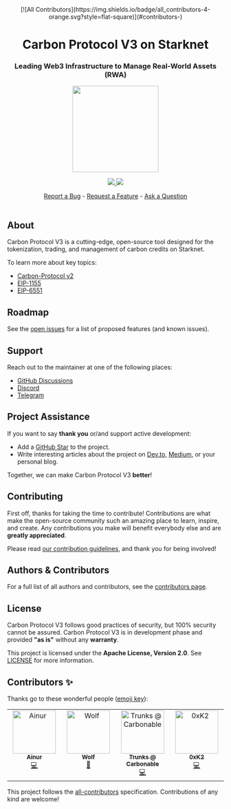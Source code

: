 <div align="center">
<!-- ALL-CONTRIBUTORS-BADGE:START - Do not remove or modify this section -->
[![All Contributors](https://img.shields.io/badge/all_contributors-4-orange.svg?style=flat-square)](#contributors-)
<!-- ALL-CONTRIBUTORS-BADGE:END -->
  <h1 align="center">Carbon Protocol V3 on Starknet</h1>
  <h3 align="center">Leading Web3 Infrastructure to Manage Real-World Assets (RWA)</h3>
  <img src="https://user-images.githubusercontent.com/25151724/214644164-61d5718b-fcf3-474e-9cdb-135836416e68.png" height="200">
  <br />
  <p align="center">
    <a href="https://discord.gg/twyWfTGd6m">
        <img src="https://img.shields.io/badge/Discord-6666FF?style=for-the-badge&logo=discord&logoColor=white">
    </a>
    <a href="https://twitter.com/intent/follow?screen_name=Carbonable_io">
        <img src="https://img.shields.io/badge/Twitter-1DA1F2?style=for-the-badge&logo=twitter&logoColor=white">
    </a>       
  </p>
  <a href="https://github.com/carbonable-labs/carbon-protocol-v3/issues/new?assignees=&labels=bug&template=01_BUG_REPORT.md&title=bug%3A+">Report a Bug</a>
  -
  <a href="https://github.com/carbonable-labs/carbon-protocol-v3/issues/new?assignees=&labels=enhancement&template=02_FEATURE_REQUEST.md&title=feat%3A+">Request a Feature</a>
  -
  <a href="https://github.com/carbonable-labs/carbon-protocol-v3/discussions">Ask a Question</a>
</div>

<div align="center">
<br />
</div>

## About

Carbon Protocol V3 is a cutting-edge, open-source tool designed for the tokenization, trading, and management of carbon credits on Starknet.

To learn more about key topics:
- [Carbon-Protocol v2](https://github.com/Carbonable/carbon-protocol)
- [EIP-1155](https://eips.ethereum.org/EIPS/eip-1155)
- [EIP-6551](https://eips.ethereum.org/EIPS/eip-6551)


## Roadmap

See the [open issues](https://github.com/carbonable-labs/carbon-protocol-v3/issues) for a list of proposed features (and known issues).

## Support

Reach out to the maintainer at one of the following places:
- [GitHub Discussions](https://github.com/carbonable-labs/carbon-protocol-v3/discussions)
- [Discord](https://discord.gg/twyWfTGd6m")
- [Telegram](https://t.me/carbonableOD)

## Project Assistance

If you want to say **thank you** or/and support active development:
- Add a [GitHub Star](https://github.com/carbonable-labs/carbon-protocol-v3) to the project.
- Write interesting articles about the project on [Dev.to](https://dev.to/), [Medium](https://medium.com/), or your personal blog.

Together, we can make Carbon Protocol V3 **better**!

## Contributing

First off, thanks for taking the time to contribute! Contributions are what make the open-source community such an amazing place to learn, inspire, and create. Any contributions you make will benefit everybody else and are **greatly appreciated**.

Please read [our contribution guidelines](CONTRIBUTING.md), and thank you for being involved!

## Authors & Contributors

For a full list of all authors and contributors, see the [contributors page](https://github.com/carbonable-labs/carbon-protocol-v3/contributors).


## License

Carbon Protocol V3 follows good practices of security, but 100% security cannot be assured. Carbon Protocol V3 is in development phase and provided **"as is"** without any **warranty**.

This project is licensed under the **Apache License, Version 2.0**. See [LICENSE](LICENSE) for more information.

## Contributors ✨

Thanks go to these wonderful people ([emoji key](https://allcontributors.org/docs/en/emoji-key)):
<!-- ALL-CONTRIBUTORS-LIST:START - Do not remove or modify this section -->
<!-- prettier-ignore-start -->
<!-- markdownlint-disable -->
<table>
  <tbody>
    <tr>
      <td align="center" valign="top" width="14.28%"><a href="https://github.com/julienbrs"><img src="https://avatars.githubusercontent.com/u/106234742?v=4?s=100" width="100px;" alt="Ainur"/><br /><sub><b>Ainur</b></sub></a><br /><a href="https://github.com/carbonable-labs/carbon-protocol-v3/commits?author=julienbrs" title="Code">💻</a></td>
      <td align="center" valign="top" width="14.28%"><a href="https://github.com/raizo07"><img src="https://avatars.githubusercontent.com/u/81079370?v=4?s=100" width="100px;" alt="Wolf"/><br /><sub><b>Wolf</b></sub></a><br /><a href="https://github.com/carbonable-labs/carbon-protocol-v3/issues?q=author%3Araizo07" title="Bug reports">🐛</a></td>
      <td align="center" valign="top" width="14.28%"><a href="https://github.com/tekkac"><img src="https://avatars.githubusercontent.com/u/98529704?v=4?s=100" width="100px;" alt="Trunks @ Carbonable"/><br /><sub><b>Trunks @ Carbonable</b></sub></a><br /><a href="https://github.com/carbonable-labs/carbon-protocol-v3/commits?author=tekkac" title="Code">💻</a></td>
      <td align="center" valign="top" width="14.28%"><a href="https://github.com/thomas192"><img src="https://avatars.githubusercontent.com/u/65908739?v=4?s=100" width="100px;" alt="0xK2"/><br /><sub><b>0xK2</b></sub></a><br /><a href="https://github.com/carbonable-labs/carbon-protocol-v3/commits?author=thomas192" title="Code">💻</a></td>
    </tr>
  </tbody>
</table>

<!-- markdownlint-restore -->
<!-- prettier-ignore-end -->

<!-- ALL-CONTRIBUTORS-LIST:END -->

<!-- ALL-CONTRIBUTORS-LIST:START - Do not remove or modify this section -->
<!-- prettier-ignore-start -->
<!-- markdownlint-disable -->


<!-- markdownlint-restore -->
<!-- prettier-ignore-end -->

<!-- ALL-CONTRIBUTORS-LIST:END -->

This project follows the [all-contributors](https://github.com/all-contributors/all-contributors) specification. Contributions of any kind are welcome!